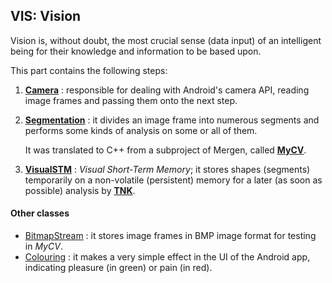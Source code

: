 ## VIS: Vision

Vision is, without doubt, the most crucial sense (data input) of an intelligent being
for their knowledge and information to be based upon.

This part contains the following steps:

1. [**Camera**](cpp/vis/camera.cpp) : responsible for dealing with Android's camera API,
   reading image frames and passing them onto the next step.

2. [**Segmentation**](cpp/vis/segmentation.cpp) : it divides an image frame into numerous segments
   and performs some kinds of analysis on some or all of them.

   It was translated to C++ from a subproject of Mergen, called [**MyCV**](https://github.com/fulcrum6378/mycv).

3. [**VisualSTM**](cpp/vis/visual_stm.cpp) : *Visual Short-Term Memory*; it stores shapes (segments)
   temporarily on a non-volatile (persistent) memory for a later (as soon as possible) analysis by
   [**TNK**](cpp/tnk).

#### Other classes

- [BitmapStream](cpp/vis/bitmap_stream.h) : it stores image frames in BMP image format for testing in *MyCV*.
- [Colouring](cpp/vis/colouring.h) : it makes a very simple effect in the UI of the Android app,
  indicating pleasure (in green) or pain (in red).
